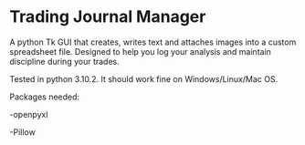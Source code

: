 # Trading Journal Manager
A python Tk GUI that creates, writes text and attaches images into a custom spreadsheet file. 
Designed to help you log your analysis and maintain discipline during your trades. 


Tested in python 3.10.2. It should work fine on Windows/Linux/Mac OS. 

Packages needed:

-openpyxl

-Pillow

